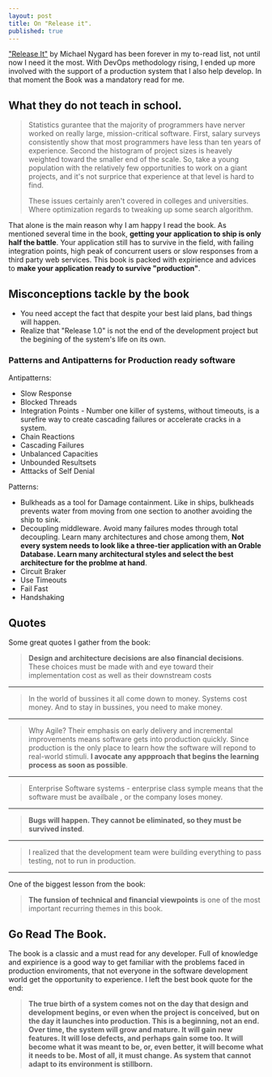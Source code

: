 ```yaml
---
layout: post
title: On "Release it".
published: true
---
```


["Release It"][Release-it] by Michael Nygard has been forever in my to-read list, not until now I need it the most. With DevOps methodology rising, I ended up more involved
 with the support of a production system that I also help develop. In that moment the Book was a mandatory read for me.

## What they do not teach in school.

>Statistics gurantee that the majority of programmers have nerver worked on really large, mission-critical software.  First, salary surveys consistently show that most programmers have less than ten years of experience. Second the histogram of project sizes is heavely weighted toward the smaller end of the scale. So, take a young population with the relatively few opportunities to work on a giant projects, and it's not surprice that experience at that level is hard to find. 
>
>These issues certainly aren't covered in colleges and universities. Where optimization regards to tweaking up some search algorithm.


That alone is the main reason why I am happy I read the book. As mentioned several time in the book, __getting your application to ship is only half the battle__. Your application still has to survive in the field, with failing integration points, high peak  of concurrent users or slow responses from a third party web services. This book is packed with expirience and advices to __make your application ready to survive "production"__. 


## Misconceptions tackle by the book

   * You need accept the fact that despite your best laid plans, bad things will happen.
   * Realize that "Release 1.0" is not the end of the development project but the begining of the system's life on its own.

### Patterns and Antipatterns for Production ready software

Antipatterns:

   * Slow Response
   * Blocked Threads
   * Integration Points - Number one killer of systems, without timeouts, is a surefire way to create cascading failures or accelerate cracks in a system.
   * Chain Reactions
   * Cascading Failures
   * Unbalanced Capacities
   * Unbounded Resultsets
   * Atttacks of Self Denial

Patterns:

   * Bulkheads as a tool for Damage containment. Like in ships, bulkheads prevents water from moving from one section to another avoiding the ship to sink.
   * Decoupling middleware. Avoid many failures modes through total decoupling. Learn many architectures and chose among them, __Not every system needs to look like a three-tier application with an Orable Database. Learn many architectural styles and select the best architecture for the problme at hand__.
   * Circuit Braker
   * Use Timeouts
   * Fail Fast 
   * Handshaking

## Quotes

Some great quotes I gather from the book:

>__Design and architecture decisions are also financial decisions__. These choices must be made with and eye toward their implementation cost as well as their downstream costs

----

>In the world of bussines it all come down to money. Systems cost money. And to stay in bussines, you need to make money.

----

>Why Agile? Their emphasis on early delivery and incremental improvements means software gets into production quickly. Since production is the only place to learn how the software will repond to real-world stimuli. __I avocate any appproach that begins the learning process as soon as possible__.

----

>Enterprise Software systems - enterprise class symple means that the software must be availbale , or the company loses money.

----

>__Bugs will happen. They cannot be eliminated, so they must be survived insted__.

----

>I realized that the development team were building everything to pass testing, not to run in production.

---

One of the biggest lesson from the book:

>__The funsion of technical and financial viewpoints__ is one of the most important recurring themes in this book.

## Go Read The Book.

The book is a classic and a must read for any developer. Full of knowledge and expirience is a good way to get familiar with the problems faced in production enviroments, that not everyone in the software development world get the opportunity to experience. I left the best book quote for the end:

>__The true birth of a system comes not on the day that design and development begins, or even when the project is conceived, but on the day it launches into production. This is a beginning, not an end. Over time, the system will grow and mature. It will gain new features. It will lose defects, and perhaps gain some too. It will become what it was meant to be, or, even better, it will become what it needs to be. Most of all, it must change. As system that cannot adapt to its environment is stillborn.__


[Release-it]: http://pragprog.com/book/mnee/release-it "Release it by Michael Nigard"
